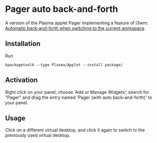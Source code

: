 # Pager auto back-and-forth

A version of the Plasma applet Pager implementing a feature of i3wm: [Automatic back-and-forth when switching to the current workspace](https://i3wm.org/docs/userguide.html#workspace_auto_back_and_forth).

## Installation

Run

```
kpackagetool6 --type Plasma/Applet --install package/
```

## Activation

Right click on your panel, choose 'Add or Manage Widgets', search for "Pager" and drag the entry named 'Pager (with auto back-and-forth)' to your panel.

## Usage

Click on a different virtual desktop, and click it again to switch to the previously used virtual desktop.
